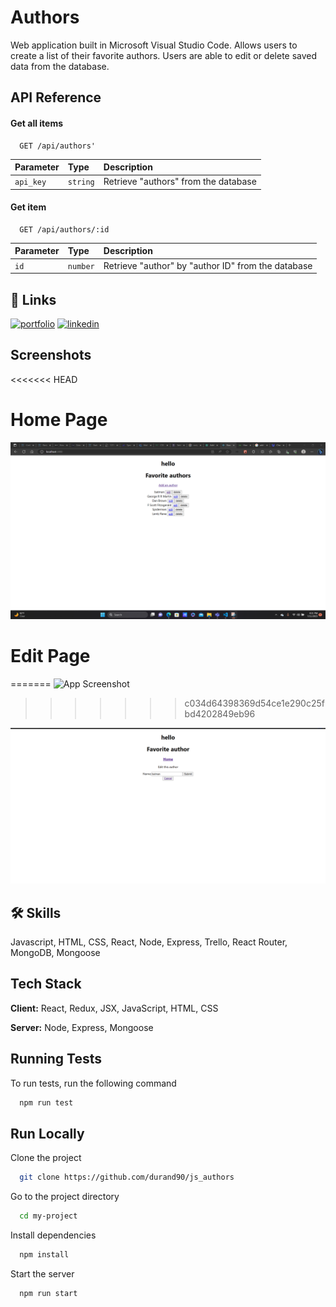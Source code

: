 
# Authors

Web application built in Microsoft Visual Studio Code. Allows users to create a list of their favorite authors. Users are able to edit or delete saved data from the database.


## API Reference

#### Get all items

```http
  GET /api/authors'
```

| Parameter | Type     | Description                |
| :-------- | :------- | :------------------------- |
| `api_key` | `string` | Retrieve "authors" from the database |

#### Get item

```http
  GET /api/authors/:id
```

| Parameter | Type     | Description                       |
| :-------- | :------- | :-------------------------------- |
| `id`      | `number` | Retrieve "author" by "author ID" from the database


## 🔗 Links
[![portfolio](https://img.shields.io/badge/my_portfolio-000?style=for-the-badge&logo=ko-fi&logoColor=white)](https://durand90.github.io/)
[![linkedin](https://img.shields.io/badge/linkedin-0A66C2?style=for-the-badge&logo=linkedin&logoColor=white)](https://www.linkedin.com/in/fanfan-durand/)


## Screenshots

<<<<<<< HEAD

# Home Page

<img src="/client/Screenshot 2023-07-11 202142.png">


# Edit Page
=======
![App Screenshot](js-authors/blob/main/client/Screenshot%202023-07-11%20201801.png)
>>>>>>> c034d64398369d54ce1e290c25fbd4202849eb96

<img src="/client/Screenshot%202023-07-11%20201801.png">

## 🛠 Skills
Javascript, HTML, CSS, React, Node, Express, Trello, React Router, MongoDB, Mongoose


## Tech Stack

**Client:** React, Redux, JSX, JavaScript, HTML, CSS

**Server:** Node, Express, Mongoose


## Running Tests

To run tests, run the following command

```bash
  npm run test
```


## Run Locally

Clone the project

```bash
  git clone https://github.com/durand90/js_authors
```

Go to the project directory

```bash
  cd my-project
```

Install dependencies

```bash
  npm install
```

Start the server

```bash
  npm run start
```

